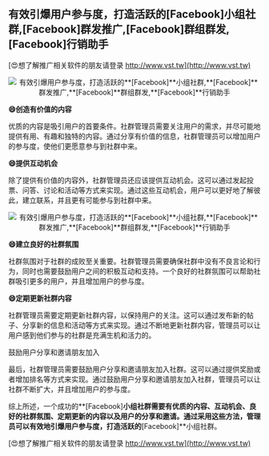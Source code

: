 ## **有效引爆用户参与度，打造活跃的**[Facebook]**小组社群,**[Facebook]**群发推广,**[Facebook]**群组群发,**[Facebook]**行销助手**

[😍想了解推广相关软件的朋友请登录 http://www.vst.tw](http://www.vst.tw)

 <center><img src="https://vst.tw/MP4/tuiguang/png/0.png" alt="有效引爆用户参与度，打造活跃的**[Facebook]**小组社群,**[Facebook]**群发推广,**[Facebook]**群组群发,**[Facebook]**行销助手"></center>

**😄创造有价值的内容**

优质的内容是吸引用户的首要条件。社群管理员需要关注用户的需求，并尽可能地提供有用、有趣和独特的内容。通过分享有价值的信息，社群管理员可以增加用户的参与度，使他们更愿意参与到社群中来。

**😄提供互动机会**

除了提供有价值的内容外，社群管理员还应该提供互动机会。这可以通过发起投票、问答、讨论和活动等方式来实现。通过这些互动机会，用户可以更好地了解彼此，建立联系，并且更有可能参与到社群中来。

 <center><img src="https://vst.tw/MP4/tuiguang/png/8.png" alt="有效引爆用户参与度，打造活跃的**[Facebook]**小组社群,**[Facebook]**群发推广,**[Facebook]**群组群发,**[Facebook]**行销助手"></center>

**😄建立良好的社群氛围**

社群氛围对于社群的成败至关重要。社群管理员需要确保社群中没有不良言论和行为，同时也需要鼓励用户之间的积极互动和支持。一个良好的社群氛围可以帮助社群吸引更多的用户，并且增加用户的参与度。

**😄定期更新社群内容**

社群管理员需要定期更新社群内容，以保持用户的关注。这可以通过发布新的帖子、分享新的信息和活动等方式来实现。通过不断地更新社群内容，管理员可以让用户感到他们参与的社群是充满生机和活力的。

鼓励用户分享和邀请朋友加入

最后，社群管理员需要鼓励用户分享和邀请朋友加入社群。这可以通过提供奖励或者增加排名等方式来实现。通过鼓励用户分享和邀请朋友加入社群，管理员可以让社群不断扩大，并且增加用户的参与度。

综上所述，一个成功的**[Facebook]**小组社群需要有优质的内容、互动机会、良好的社群氛围、定期更新的内容以及用户的分享和邀请。通过采用这些方法，管理员可以有效地引爆用户参与度，打造活跃的**[Facebook]**小组社群。

[😍想了解推广相关软件的朋友请登录 http://www.vst.tw](http://www.vst.tw)



